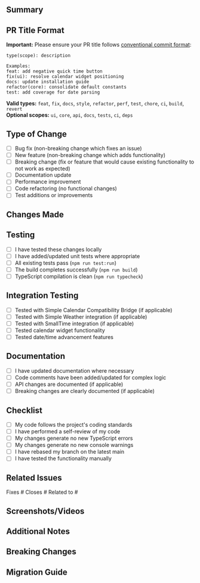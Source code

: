 ## Summary

<!-- Provide a brief description of what this PR does -->

## PR Title Format

**Important:** Please ensure your PR title follows [conventional commit format](https://www.conventionalcommits.org/):

```
type(scope): description

Examples:
feat: add negative quick time button
fix(ui): resolve calendar widget positioning
docs: update installation guide
refactor(core): consolidate default constants
test: add coverage for date parsing
```

**Valid types:** `feat`, `fix`, `docs`, `style`, `refactor`, `perf`, `test`, `chore`, `ci`, `build`, `revert`  
**Optional scopes:** `ui`, `core`, `api`, `docs`, `tests`, `ci`, `deps`

## Type of Change

- [ ] Bug fix (non-breaking change which fixes an issue)
- [ ] New feature (non-breaking change which adds functionality)
- [ ] Breaking change (fix or feature that would cause existing functionality to not work as expected)
- [ ] Documentation update
- [ ] Performance improvement
- [ ] Code refactoring (no functional changes)
- [ ] Test additions or improvements

## Changes Made

<!-- Describe the changes in detail -->

## Testing

- [ ] I have tested these changes locally
- [ ] I have added/updated unit tests where appropriate
- [ ] All existing tests pass (`npm run test:run`)
- [ ] The build completes successfully (`npm run build`)
- [ ] TypeScript compilation is clean (`npm run typecheck`)

## Integration Testing

- [ ] Tested with Simple Calendar Compatibility Bridge (if applicable)
- [ ] Tested with Simple Weather integration (if applicable)
- [ ] Tested with SmallTime integration (if applicable)
- [ ] Tested calendar widget functionality
- [ ] Tested date/time advancement features

## Documentation

- [ ] I have updated documentation where necessary
- [ ] Code comments have been added/updated for complex logic
- [ ] API changes are documented (if applicable)
- [ ] Breaking changes are clearly documented (if applicable)

## Checklist

- [ ] My code follows the project's coding standards
- [ ] I have performed a self-review of my code
- [ ] My changes generate no new TypeScript errors
- [ ] My changes generate no new console warnings
- [ ] I have rebased my branch on the latest main
- [ ] I have tested the functionality manually

## Related Issues

<!-- Link any related issues -->

Fixes #
Closes #
Related to #

## Screenshots/Videos

<!-- If applicable, add screenshots or videos demonstrating the changes -->

## Additional Notes

<!-- Any additional information that reviewers should know -->

## Breaking Changes

<!-- If this is a breaking change, describe what breaks and how to migrate -->

## Migration Guide

<!-- If users need to take action, describe the steps -->
